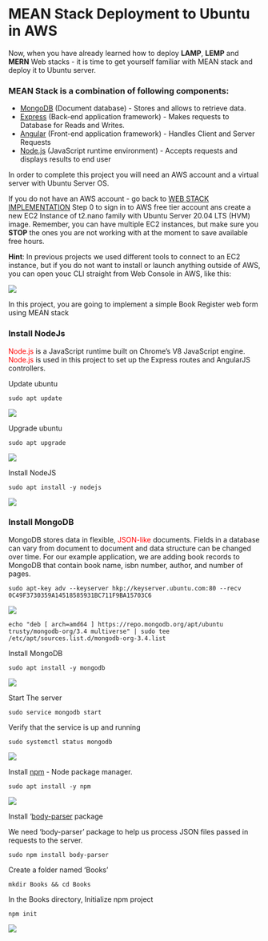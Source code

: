# MEAN Stack Deployment to Ubuntu in AWS
Now, when you have already learned how to deploy **LAMP**, **LEMP** and **MERN** Web stacks - it is time to get yourself familiar with MEAN stack and deploy it to Ubuntu server.

### MEAN Stack is a combination of following components:
- [MongoDB](https://www.mongodb.com/) (Document database) - Stores and allows to retrieve data.
- [Express](https://expressjs.com/) (Back-end application framework) - Makes requests to Database for Reads and Writes.
- [Angular](https://angular.io/) (Front-end application framework) - Handles Client and Server Requests
- [Node.js](https://nodejs.org/en/) (JavaScript runtime environment) - Accepts requests and displays results to end user

In order to complete this project you will need an AWS account and a virtual server with Ubuntu Server OS.

If you do not have an AWS account - go back to [WEB STACK IMPLEMENTATION](https://github.com/samuelbartels20/web-stack-implementation) Step 0 to sign in to AWS free tier account ans create a new EC2 Instance of t2.nano family with Ubuntu Server 20.04 LTS (HVM) image. Remember, you can have multiple EC2 instances, but make sure you **STOP** the ones you are not working with at the moment to save available free hours.

**Hint**: In previous projects we used different tools to connect to an EC2 instance, but if you do not want to install or launch anything outside of AWS, you can open youc CLI straight from Web Console in AWS, like this:

![](./images/ec2.gif)

In this project, you are going to implement a simple Book Register web form using MEAN stack

### Install NodeJs
<span style="color:red">Node.js</span> is a JavaScript runtime built on Chrome’s V8 JavaScript engine. <span style="color:red">Node.js</span> is used in this project to set up the Express routes and AngularJS controllers.

Update ubuntu
```
sudo apt update
```
![](./images/update.png)

Upgrade ubuntu
```
sudo apt upgrade
```
![](./images/upgrade.png)

Install NodeJS
```
sudo apt install -y nodejs
```
![](./images/node.png)

###  Install MongoDB
MongoDB stores data in flexible, <span style="color:red">JSON-like</span> documents. Fields in a database can vary from document to document and data structure can be changed over time. For our example application, we are adding book records to MongoDB that contain book name, isbn number, author, and number of pages.
```
sudo apt-key adv --keyserver hkp://keyserver.ubuntu.com:80 --recv 0C49F3730359A14518585931BC711F9BA15703C6
```
![](./images/key.png)

```
echo "deb [ arch=amd64 ] https://repo.mongodb.org/apt/ubuntu trusty/mongodb-org/3.4 multiverse" | sudo tee /etc/apt/sources.list.d/mongodb-org-3.4.list
```

Install MongoDB
```
sudo apt install -y mongodb
```
![](./images/mongo.png)

Start The server
```
sudo service mongodb start
```

Verify that the service is up and running
```
sudo systemctl status mongodb
```
![](./images/verify.png)

Install [npm](https://www.npmjs.com) - Node package manager.
```
sudo apt install -y npm
```
![](./images/npm.png)

Install ‘[body-parser](https://www.npmjs.com/package/body-parser) package

We need ‘body-parser’ package to help us process JSON files passed in requests to the server.
```
sudo npm install body-parser
```

Create a folder named ‘Books’
```
mkdir Books && cd Books
```

In the Books directory, Initialize npm project
```
npm init
```
![](./images/npm.png)

